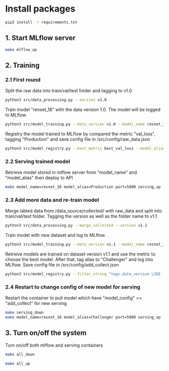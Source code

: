 # Install packages

```bash
pip3 install -r requirements.txt
```

## 1. Start MLflow server

```bash
make mlflow_up
```

## 2. Training

### 2.1 First round

Split the raw data into train/val/test folder and tagging to v1.0

```bash
python3 src/data_processing.py --version v1.0
```

Train model "renset_18" with the data version 1.0. The model will be logged to MLflow.

```bash
python3 src/model_training.py --data_version v1.0 --model_name resnet_18 --device cpu
```

Registry the model trained to MLflow by compared the metric "val_loss", tagging "Production" and save config file in /src/config/raw_data.json

```bash
python3 src/model_registry.py --best_metric best_val_loss --model_alias Production --config_name raw_data
```

### 2.2 Serving trained model

Retrieve model stored in mlflow server from "model_name" and "model_alias" then deploy to API

```bash
make model_name=resnet_18 model_alias=Production port=5000 serving_up
```

### 2.3 Add more data and re-train model

Merge labled data from /data_source/collected/ with raw_data and split into train/val/test folder. Tagging the version as well as the folder name to v1.1

```bash
python3 src/data_processing.py --merge_collected --version v1.1
```

Train model with new dataset and log to MLflow.

```bash
python3 src/model_training.py --data_version v1.1 --model_name resnet_18 --device cpu
```

Retrieve models are trained on dataset version v1.1 and use the metric to choose the best model. After that, tag alias to "Challenger" and log into MLflow. Save config file in /src/config/add_collect.json

```bash
python3 src/model_registry.py --filter_string "tags.data_version LIKE 'v1.1'" --best_metric best_val_loss --model_alias Challenger  --config_name add_collect
```

### 2.4 Restart to change config of new model for serving

Restart the container to pull model which have "model_config" == "add_collect" for new serving

```bash
make serving_down
make model_name=resnet_18 model_alias=Challenger port=5000 serving_up
```

## 3. Turn on/off the system

Turn on/off both mlflow and serving containers

```bash
make all_down
```

```bash
make all_up
```

